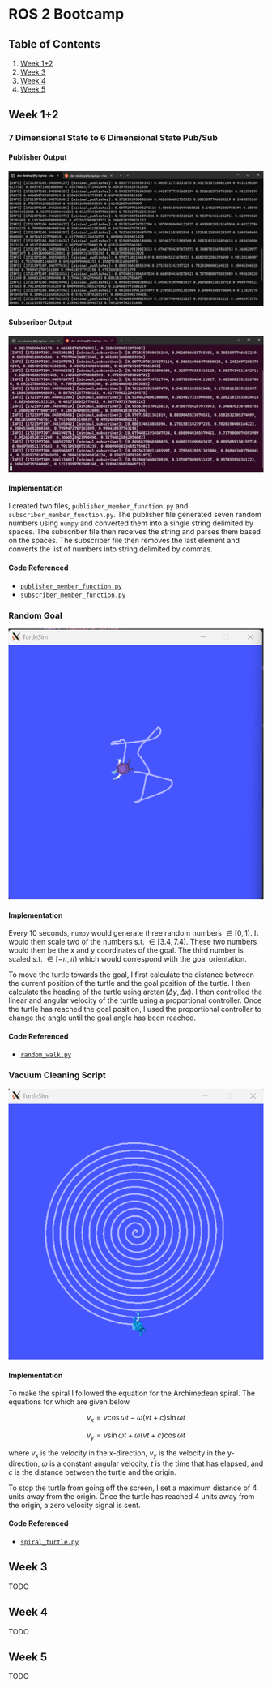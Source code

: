 # ROS 2 Bootcamp

## Table of Contents
1. [Week 1+2](#week-12)
2. [Week 3](#week-3)
3. [Week 4](#week-4)
4. [Week 5](#week-5)

## Week 1+2
### 7 Dimensional State to 6 Dimensional State Pub/Sub
#### Publisher Output
![Publisher Output](/images/6_dim_publisher.png)

#### Subscriber Output
![Subscriber Output](/images/6_dim_subscriber.png)

#### Implementation
I created two files, `publisher_member_function.py` and `subscriber_member_function.py`. The publisher file generated seven random numbers using `numpy` and converted them into a single string delimited by spaces. The subscriber file then receives the string and parses them based on the spaces. The subscriber file then removes the last element and converts the list of numbers into string delimited by commas.

#### Code Referenced
- [`publisher_member_function.py`](/Week%201+2/src/6_dim_state/6_dim_state/publisher_member_function.py)
- [`subscriber_member_function.py`](/Week%201+2/src/6_dim_state/6_dim_state/subscriber_member_function.py)

### Random Goal
![Random Walk](/images/Random%20Walk.png)

#### Implementation
Every 10 seconds, `numpy` would generate three random numbers $\in[0,1)$. It would then scale two of the numbers s.t. $\in[3.4,7.4)$. These two numbers would then be the x and y coordinates of the goal. The third number is scaled s.t. $\in[-\pi,\pi)$ which would correspond with the goal orientation.

To move the turtle towards the goal, I first calculate the distance between the current position of the turtle and the goal position of the turtle. I then calculate the heading of the turtle using $\arctan(\Delta y, \Delta x)$. I then controlled the linear and angular velocity of the turtle using a proportional controller. Once the turtle has reached the goal position, I used the proportional controller to change the angle until the goal angle has been reached. 

#### Code Referenced
- [`random_walk.py`](/Week%201+2/src/random_turtle/random_turtle/random_walk.py)

### Vacuum Cleaning Script
![Vacuum Turtle](/images/Vacuum%20Turtle.png)

#### Implementation
To make the spiral I followed the equation for the Archimedean spiral. The equations for which are given below

$$v_x=v\cos\omega t-\omega(vt+c)\sin\omega t$$

$$v_y=v\sin\omega t+\omega(vt+c)\cos\omega t$$

where $v_x$ is the velocity in the x-direction, $v_y$ is the velocity in the y-direction, $\omega$ is a constant angular velocity, $t$ is the time that has elapsed, and $c$ is the distance between the turtle and the origin.

To stop the turtle from going off the screen, I set a maximum distance of 4 units away from the origin. Once the turtle has reached 4 units away from the origin, a zero velocity signal is sent.

#### Code Referenced
- [`spiral_turtle.py`](/Week%201+2/src/vacuum_turtle/vacuum_turtle/spiral_turtle.py)

## Week 3
TODO

## Week 4
TODO

## Week 5
TODO